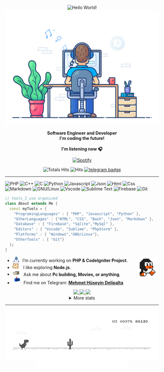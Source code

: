 <div align="center" width="50">

<img src="https://github.com/MehmetHuseyinDelipalta/MehmetHuseyinDelipalta/blob/main/images/MehmetHuseyinDelipaltaGithub.gif?raw=true" href="https://github.com/MehmetHuseyinDelipalta" alt="Hello World!" width="625"/> <br>
<img src="https://github.com/MehmetHuseyinDelipalta/MehmetHuseyinDelipalta/blob/main/images/dev-working_rounded.gif?raw=true" href="https://github.com/MehmetHuseyinDelipalta" alt="Mehmet Hüseyin Delipalta - coDeveloperMan"  width="550"/><br>

<p><strong>Software Engineer and Developer
<br>I'm coding the future!
<br><br> I'm listening now 🎧  </strong></p>

[![Spotify](https://spotify-recently-played-readme.vercel.app/api?user=pirr4j0rpatt4zujlgkxd6tlq)](https://open.spotify.com/user/pirr4j0rpatt4zujlgkxd6tlq) <br>

![Totals Hits](https://komarev.com/ghpvc/?username=MehmetHuseyinDelipalta&style=flat&color=orange&label=PROFILE+VIEWS)
![Hits](https://hits.seeyoufarm.com/api/count/incr/badge.svg?url=https%3A%2F%2Fgithub.com%2FMehmetHuseyinDelipalta&count_bg=%2379C83D&title_bg=%23555555&icon=mediafire.svg&icon_color=%23E7E7E7&title=HITS&edge_flat=false)
[![telegram badge](https://img.shields.io/badge/MehmetHuseyinDelipalta-grey?style=flat&logo=telegram)](https://t.me/MehmetHuseyinDelipalta) <br>

</div>

<hr></hr>

![PHP](https://img.shields.io/badge/PHP-777BB4?style=style=flat&logo=php&logoColor=white)
![C++](https://img.shields.io/badge/C%2B%2B-00599C?style=flat&logo=c%2B%2B&logoColor=white)
![C](https://img.shields.io/badge/C-00599C?style=flat&logo=c&logoColor=white)
![Python](https://img.shields.io/badge/Python-FFD43B?style=flat&logo=python&logoColor=darkgreen)
![Javascript](https://img.shields.io/badge/JavaScript-323330?style=flat&logo=javascript&logoColor=F7DF1E)
![Json](https://img.shields.io/badge/json-5E5C5C?style=flat&logo=json&logoColor=white)
![Html](https://img.shields.io/badge/HTML5-E34F26?style=flat&logo=html5&logoColor=white)
![Css](https://img.shields.io/badge/CSS3-1572B6?style=flat&logo=css3&logoColor=white)
![Markdown](https://img.shields.io/badge/Markdown-000000?style=flat&logo=markdown&logoColor=white)
![GNU/Linux](https://img.shields.io/badge/Linux-FCC624?style=flat&logo=linux&logoColor=black)
![Vscode](https://img.shields.io/badge/Visual_Studio_Code-0078D4?style=flat&logo=visual%20studio%20code&logoColor=white)
![Sublime Text](https://img.shields.io/badge/sublime_text-%23575757.svg?&style=flat&logo=sublime-text&logoColor=important)
![Firebase](https://img.shields.io/badge/firebase-ffca28?style=flat&logo=firebase&logoColor=black)
![Git](https://img.shields.io/badge/GIT-E44C30?style=flat&logo=git&logoColor=white)

```dart
// tools_I_use organized
class About extends Me {
  const myTools = {
    "ProgramingLanguages" : { "PHP", "Javascript", "Python" },
    "OtherLanguages" : {"HTML", "CSS", "Bash", "Json", "Markdown" },
    "Database" : { "Firebase", "Sqlite","MySql" },
    "Editors" : { "Vscode", "Sublime", "PhpStorm" },
    "Platforms" : { "Windows","GNU/Linux"},
    "OtherTools" : { "Git"}
  };
}
```

- <img alt="GIF" src="https://github.com/MehmetHuseyinDelipalta/MehmetHuseyinDelipalta/blob/main/images/Developer.gif" width="25" /> &nbsp;I’m currently working on **PHP & CodeIgniter Project**. <img width="15%" align="right" alt="Github Image" src="https://github.com/MehmetHuseyinDelipalta/MehmetHuseyinDelipalta/blob/main/images/linux_rounded.gif?raw=true" /><br>
- <img src="https://github.com/MehmetHuseyinDelipalta/MehmetHuseyinDelipalta/blob/main/images/hyperkitty.gif?raw=true" width="20" />&nbsp;&nbsp;&nbsp; I like exploring **Node.js**. <br>
- <img src="https://github.com/MehmetHuseyinDelipalta/MehmetHuseyinDelipalta/blob/main/images/message.gif?raw=true" width="25" />&nbsp;&nbsp; Ask me about **Pc building, Movies, or anything**. <br>
- <img src="https://github.com/MehmetHuseyinDelipalta/MehmetHuseyinDelipalta/blob/main/images/letterbox.gif?raw=true" width="25" /> &nbsp; Find me on Telegram: **[Mehmet Hüseyin Delipalta](https://t.me/mehmethuseyinDelipalta)**<br>

<div align="center" >
<a  href="https://github.com/MehmetHuseyinDelipalta">

<img src="https://raw.githubusercontent.com/MehmetHuseyinDelipalta/profile-summary-cards/master/profile-summary-card-output/nord_dark/3-stats.svg" width="32.5%">
<img src="https://raw.githubusercontent.com/MehmetHuseyinDelipalta/profile-summary-cards/master/profile-summary-card-output/nord_dark/1-repos-per-language.svg" width="32.5%">
<img src="https://raw.githubusercontent.com/MehmetHuseyinDelipalta/profile-summary-cards/master/profile-summary-card-output/nord_dark/2-most-commit-language.svg" width="32.5%">

</a>

<details>
  <summary>More stats</summary>
  
<img align="center" src="https://raw.githubusercontent.com/MehmetHuseyinDelipalta/profile-summary-cards/master/profile-summary-card-output/nord_dark/0-profile-details.svg" >

</details>

<hr></hr>

<img src="https://github.com/MehmetHuseyinDelipalta/MehmetHuseyinDelipalta/blob/main/images/dino_rounded.gif?raw=true" href="https://github.com/MehmetHuseyinDelipalta" width="700"/><br>
<img src="https://github.com/MehmetHuseyinDelipalta/MehmetHuseyinDelipalta/blob/main/images/this_page_is.gif?raw=true"  width="300"/>

</div>
